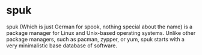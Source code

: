 spuk
====

spuk (Which is just German for spook, nothing special about the name) is a package manager for Linux and Unix-based operating systems. Unlike other package managers, such as pacman, zypper, or yum, spuk starts with a very minimalistic base database of software.